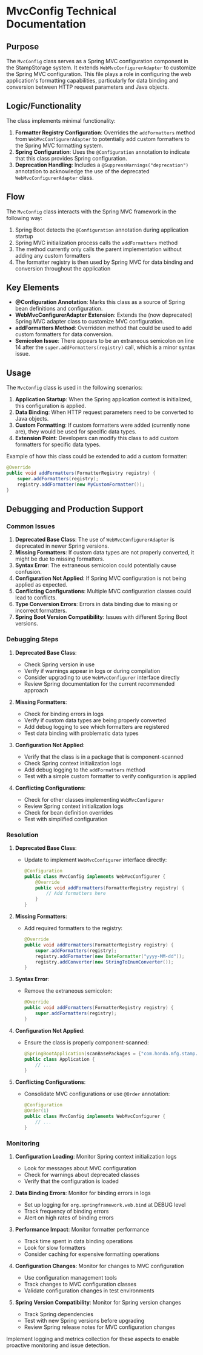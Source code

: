 # MvcConfig Technical Documentation

## Purpose
The `MvcConfig` class serves as a Spring MVC configuration component in the StampStorage system. It extends `WebMvcConfigurerAdapter` to customize the Spring MVC configuration. This file plays a role in configuring the web application's formatting capabilities, particularly for data binding and conversion between HTTP request parameters and Java objects.

## Logic/Functionality
The class implements minimal functionality:

1. **Formatter Registry Configuration**: Overrides the `addFormatters` method from `WebMvcConfigurerAdapter` to potentially add custom formatters to the Spring MVC formatting system.
2. **Spring Configuration**: Uses the `@Configuration` annotation to indicate that this class provides Spring configuration.
3. **Deprecation Handling**: Includes a `@SuppressWarnings("deprecation")` annotation to acknowledge the use of the deprecated `WebMvcConfigurerAdapter` class.

## Flow
The `MvcConfig` class interacts with the Spring MVC framework in the following way:

1. Spring Boot detects the `@Configuration` annotation during application startup
2. Spring MVC initialization process calls the `addFormatters` method
3. The method currently only calls the parent implementation without adding any custom formatters
4. The formatter registry is then used by Spring MVC for data binding and conversion throughout the application

## Key Elements
- **@Configuration Annotation**: Marks this class as a source of Spring bean definitions and configuration.
- **WebMvcConfigurerAdapter Extension**: Extends the (now deprecated) Spring MVC adapter class to customize MVC configuration.
- **addFormatters Method**: Overridden method that could be used to add custom formatters for data conversion.
- **Semicolon Issue**: There appears to be an extraneous semicolon on line 14 after the `super.addFormatters(registry)` call, which is a minor syntax issue.

## Usage
The `MvcConfig` class is used in the following scenarios:

1. **Application Startup**: When the Spring application context is initialized, this configuration is applied.
2. **Data Binding**: When HTTP request parameters need to be converted to Java objects.
3. **Custom Formatting**: If custom formatters were added (currently none are), they would be used for specific data types.
4. **Extension Point**: Developers can modify this class to add custom formatters for specific data types.

Example of how this class could be extended to add a custom formatter:

```java
@Override
public void addFormatters(FormatterRegistry registry) {
    super.addFormatters(registry);
    registry.addFormatter(new MyCustomFormatter());
}
```

## Debugging and Production Support

### Common Issues
1. **Deprecated Base Class**: The use of `WebMvcConfigurerAdapter` is deprecated in newer Spring versions.
2. **Missing Formatters**: If custom data types are not properly converted, it might be due to missing formatters.
3. **Syntax Error**: The extraneous semicolon could potentially cause confusion.
4. **Configuration Not Applied**: If Spring MVC configuration is not being applied as expected.
5. **Conflicting Configurations**: Multiple MVC configuration classes could lead to conflicts.
6. **Type Conversion Errors**: Errors in data binding due to missing or incorrect formatters.
7. **Spring Boot Version Compatibility**: Issues with different Spring Boot versions.

### Debugging Steps
1. **Deprecated Base Class**:
   - Check Spring version in use
   - Verify if warnings appear in logs or during compilation
   - Consider upgrading to use `WebMvcConfigurer` interface directly
   - Review Spring documentation for the current recommended approach

2. **Missing Formatters**:
   - Check for binding errors in logs
   - Verify if custom data types are being properly converted
   - Add debug logging to see which formatters are registered
   - Test data binding with problematic data types

3. **Configuration Not Applied**:
   - Verify that the class is in a package that is component-scanned
   - Check Spring context initialization logs
   - Add debug logging to the `addFormatters` method
   - Test with a simple custom formatter to verify configuration is applied

4. **Conflicting Configurations**:
   - Check for other classes implementing `WebMvcConfigurer`
   - Review Spring context initialization logs
   - Check for bean definition overrides
   - Test with simplified configuration

### Resolution
1. **Deprecated Base Class**:
   - Update to implement `WebMvcConfigurer` interface directly:
     ```java
     @Configuration
     public class MvcConfig implements WebMvcConfigurer {
         @Override
         public void addFormatters(FormatterRegistry registry) {
             // Add formatters here
         }
     }
     ```

2. **Missing Formatters**:
   - Add required formatters to the registry:
     ```java
     @Override
     public void addFormatters(FormatterRegistry registry) {
         super.addFormatters(registry);
         registry.addFormatter(new DateFormatter("yyyy-MM-dd"));
         registry.addConverter(new StringToEnumConverter());
     }
     ```

3. **Syntax Error**:
   - Remove the extraneous semicolon:
     ```java
     @Override
     public void addFormatters(FormatterRegistry registry) {
         super.addFormatters(registry);
     }
     ```

4. **Configuration Not Applied**:
   - Ensure the class is properly component-scanned:
     ```java
     @SpringBootApplication(scanBasePackages = {"com.honda.mfg.stamp.storage.service.config"})
     public class Application {
         // ...
     }
     ```

5. **Conflicting Configurations**:
   - Consolidate MVC configurations or use `@Order` annotation:
     ```java
     @Configuration
     @Order(1)
     public class MvcConfig implements WebMvcConfigurer {
         // ...
     }
     ```

### Monitoring
1. **Configuration Loading**: Monitor Spring context initialization logs
   - Look for messages about MVC configuration
   - Check for warnings about deprecated classes
   - Verify that the configuration is loaded

2. **Data Binding Errors**: Monitor for binding errors in logs
   - Set up logging for `org.springframework.web.bind` at DEBUG level
   - Track frequency of binding errors
   - Alert on high rates of binding errors

3. **Performance Impact**: Monitor formatter performance
   - Track time spent in data binding operations
   - Look for slow formatters
   - Consider caching for expensive formatting operations

4. **Configuration Changes**: Monitor for changes to MVC configuration
   - Use configuration management tools
   - Track changes to MVC configuration classes
   - Validate configuration changes in test environments

5. **Spring Version Compatibility**: Monitor for Spring version changes
   - Track Spring dependencies
   - Test with new Spring versions before upgrading
   - Review Spring release notes for MVC configuration changes

Implement logging and metrics collection for these aspects to enable proactive monitoring and issue detection.